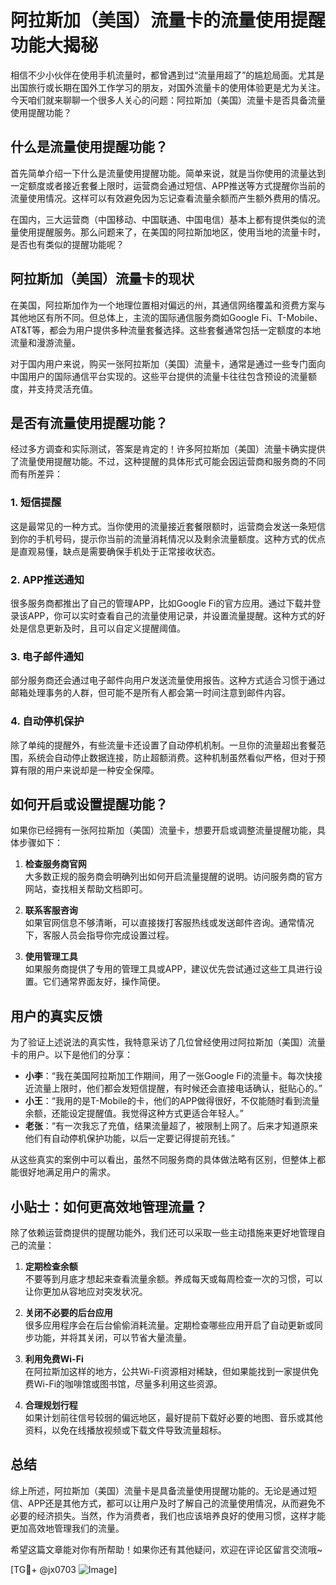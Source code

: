 # 阿拉斯加（美国）流量卡的流量使用提醒功能大揭秘

相信不少小伙伴在使用手机流量时，都曾遇到过“流量用超了”的尴尬局面。尤其是出国旅行或长期在国外工作学习的朋友，对国外流量卡的使用体验更是尤为关注。今天咱们就来聊聊一个很多人关心的问题：阿拉斯加（美国）流量卡是否具备流量使用提醒功能？

## 什么是流量使用提醒功能？

首先简单介绍一下什么是流量使用提醒功能。简单来说，就是当你使用的流量达到一定额度或者接近套餐上限时，运营商会通过短信、APP推送等方式提醒你当前的流量使用情况。这样可以有效避免因为忘记查看流量余额而产生额外费用的情况。

在国内，三大运营商（中国移动、中国联通、中国电信）基本上都有提供类似的流量使用提醒服务。那么问题来了，在美国的阿拉斯加地区，使用当地的流量卡时，是否也有类似的提醒功能呢？

## 阿拉斯加（美国）流量卡的现状

在美国，阿拉斯加作为一个地理位置相对偏远的州，其通信网络覆盖和资费方案与其他地区有所不同。但总体上，主流的国际通信服务商如Google Fi、T-Mobile、AT&T等，都会为用户提供多种流量套餐选择。这些套餐通常包括一定额度的本地流量和漫游流量。

对于国内用户来说，购买一张阿拉斯加（美国）流量卡，通常是通过一些专门面向中国用户的国际通信平台实现的。这些平台提供的流量卡往往包含预设的流量额度，并支持灵活充值。

## 是否有流量使用提醒功能？

经过多方调查和实际测试，答案是肯定的！许多阿拉斯加（美国）流量卡确实提供了流量使用提醒功能。不过，这种提醒的具体形式可能会因运营商和服务商的不同而有所差异：

### 1. 短信提醒
这是最常见的一种方式。当你使用的流量接近套餐限额时，运营商会发送一条短信到你的手机号码，提示你当前的流量消耗情况以及剩余流量额度。这种方式的优点是直观易懂，缺点是需要确保手机处于正常接收状态。

### 2. APP推送通知
很多服务商都推出了自己的管理APP，比如Google Fi的官方应用。通过下载并登录该APP，你可以实时查看自己的流量使用记录，并设置流量提醒。这种方式的好处是信息更新及时，且可以自定义提醒阈值。

### 3. 电子邮件通知
部分服务商还会通过电子邮件向用户发送流量使用报告。这种方式适合习惯于通过邮箱处理事务的人群，但可能不是所有人都会第一时间注意到邮件内容。

### 4. 自动停机保护
除了单纯的提醒外，有些流量卡还设置了自动停机机制。一旦你的流量超出套餐范围，系统会自动停止数据连接，防止超额消费。这种机制虽然看似严格，但对于预算有限的用户来说却是一种安全保障。

## 如何开启或设置提醒功能？

如果你已经拥有一张阿拉斯加（美国）流量卡，想要开启或调整流量提醒功能，具体步骤如下：

1. **检查服务商官网**  
   大多数正规的服务商会明确列出如何开启流量提醒的说明。访问服务商的官方网站，查找相关帮助文档即可。

2. **联系客服咨询**  
   如果官网信息不够清晰，可以直接拨打客服热线或发送邮件咨询。通常情况下，客服人员会指导你完成设置过程。

3. **使用管理工具**  
   如果服务商提供了专用的管理工具或APP，建议优先尝试通过这些工具进行设置。它们通常界面友好，操作简便。

## 用户的真实反馈

为了验证上述说法的真实性，我特意采访了几位曾经使用过阿拉斯加（美国）流量卡的用户。以下是他们的分享：

- **小李**：“我在美国阿拉斯加工作期间，用了一张Google Fi的流量卡。每次快接近流量上限时，他们都会发短信提醒，有时候还会直接电话确认，挺贴心的。”
- **小王**：“我用的是T-Mobile的卡，他们的APP做得很好，不仅能随时看到流量余额，还能设定提醒值。我觉得这种方式更适合年轻人。”
- **老张**：“有一次我忘了充值，结果流量超了，被限制上网了。后来才知道原来他们有自动停机保护功能，以后一定要记得提前充钱。”

从这些真实的案例中可以看出，虽然不同服务商的具体做法略有区别，但整体上都能很好地满足用户的需求。

## 小贴士：如何更高效地管理流量？

除了依赖运营商提供的提醒功能外，我们还可以采取一些主动措施来更好地管理自己的流量：

1. **定期检查余额**  
   不要等到月底才想起来查看流量余额。养成每天或每周检查一次的习惯，可以让你更加从容地应对突发状况。

2. **关闭不必要的后台应用**  
   很多应用程序会在后台偷偷消耗流量。定期检查哪些应用开启了自动更新或同步功能，并将其关闭，可以节省大量流量。

3. **利用免费Wi-Fi**  
   在阿拉斯加这样的地方，公共Wi-Fi资源相对稀缺，但如果能找到一家提供免费Wi-Fi的咖啡馆或图书馆，尽量多利用这些资源。

4. **合理规划行程**  
   如果计划前往信号较弱的偏远地区，最好提前下载好必要的地图、音乐或其他资料，以免在线播放视频或下载文件导致流量超标。

## 总结

综上所述，阿拉斯加（美国）流量卡是具备流量使用提醒功能的。无论是通过短信、APP还是其他方式，都可以让用户及时了解自己的流量使用情况，从而避免不必要的经济损失。当然，作为消费者，我们也应该培养良好的使用习惯，这样才能更加高效地管理我们的流量。

希望这篇文章能对你有所帮助！如果你还有其他疑问，欢迎在评论区留言交流哦~

[TG💪+ @jx0703 ![Image](https://github.com/user-attachments/assets/dbca1d08-cadb-493c-b0ec-ad6f7a83f270)]